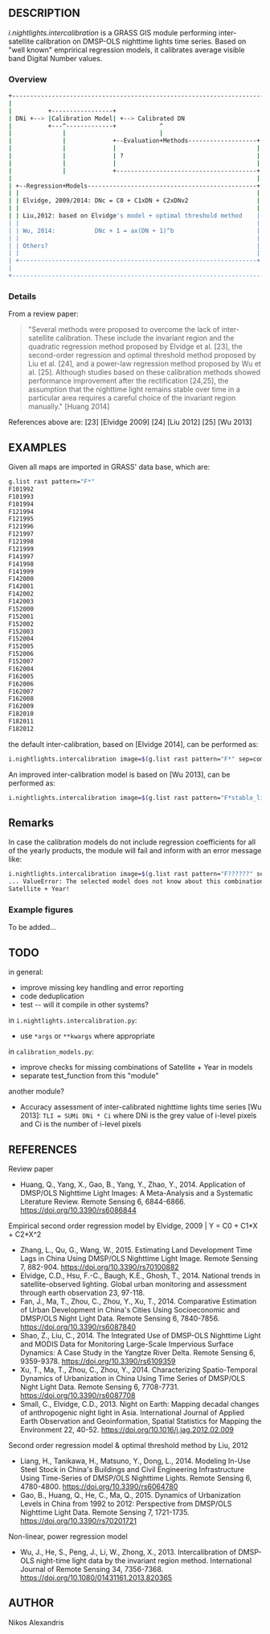 ## DESCRIPTION

*i.nightlights.intercalibration* is a GRASS GIS module performing
inter-satellite calibration on DMSP-OLS nighttime lights time series.
Based on "well known" emprirical regression models, it calibrates
average visible band Digital Number values.

### Overview

```sh
+----------------------------------------------------------------------+
|                                                                      |
|          +-----------------+                                         |
| DNi +--> |Calibration Model| +--> Calibrated DN                      |
|          +---^-------------+            ^                            |
|              |                          |                            |
|              |             +--Evaluation+Methods-------------------+ |
|              |             |                                       | |
|              |             | ?                                     | |
|              |             |                                       | |
|              |             +---------------------------------------+ |
|                                                                    | |
| +--Regression+Models-----------------------------------------------+ |
| |                                                                  | |
| | Elvidge, 2009/2014: DNc = C0 + C1xDN + C2xDNv2                   | |
| |                                                                  | |
| | Liu,2012: based on Elvidge's model + optimal threshold method    | |
| |                                                                  | |
| | Wu, 2014:           DNc + 1 = ax(DN + 1)^b                       | |
| |                                                                  | |
| | Others?                                                          | |
| |                                                                  | |
| +------------------------------------------------------------------+ |
|                                                                      |
+----------------------------------------------------------------------+
```

### Details

From a review paper:

> "Several methods were proposed to overcome the lack of inter-satellite
> calibration. These include the invariant region and the quadratic
> regression method proposed by Elvidge et al. \[23\], the second-order
> regression and optimal threshold method proposed by Liu et al. \[24\],
> and a power-law regression method proposed by Wu et al. \[25\].
> Although studies based on these calibration methods showed performance
> improvement after the rectification \[24,25\], the assumption that the
> nighttime light remains stable over time in a particular area requires
> a careful choice of the invariant region manually." \[Huang 2014\]

References above are: \[23\] \[Elvidge 2009\] \[24\] \[Liu 2012\] \[25\]
\[Wu 2013\]

## EXAMPLES

Given all maps are imported in GRASS' data base, which are:

```sh
g.list rast pattern="F*"
F101992
F101993
F101994
F121994
F121995
F121996
F121997
F121998
F121999
F141997
F141998
F141999
F142000
F142001
F142002
F142003
F152000
F152001
F152002
F152003
F152004
F152005
F152006
F152007
F162004
F162005
F162006
F162007
F162008
F162009
F182010
F182011
F182012
```

the default inter-calibration, based on \[Elvidge 2014\], can be
performed as:

```sh
i.nightlights.intercalibration image=$(g.list rast pattern="F*" sep=comma) suffix=calib_elv
```

An improved inter-calibration model is based on \[Wu 2013\], can be
performed as:

```sh
i.nightlights.intercalibration image=$(g.list rast pattern="F*stable_lights*" sep=comma) model=wu2013 suffix=calib_wu
```

## Remarks

In case the calibration models do not include regression coefficients
for all of the yearly products, the module will fail and inform with an
error message like:

```sh
i.nightlights.intercalibration image=$(g.list rast pattern="F??????" sep=comma) model=liu2012 --v
... ValueError: The selected model does not know about this combination of
Satellite + Year!
```

### Example figures

To be added...

## TODO

in general:

  - improve missing key handling and error reporting
  - code deduplication
  - test -- will it compile in other systems?

in `i.nightlights.intercalibration.py`:

  - use `*args` or `**kwargs` where appropriate

in `calibration_models.py`:

  - improve checks for missing combinations of Satellite + Year in
    models
  - separate test\_function from this "module"

another module?

  - Accuracy assessment of inter-calibrated nighttime lights time series
    \[Wu 2013\]: `TLI = SUMi DNi * Ci` where DNi is the grey value of
    i-level pixels and Ci is the number of i-level pixels

## REFERENCES

Review paper

  - Huang, Q., Yang, X., Gao, B., Yang, Y., Zhao, Y., 2014. Application
    of DMSP/OLS Nighttime Light Images: A Meta-Analysis and a Systematic
    Literature Review. Remote Sensing 6, 6844-6866.
    https://doi.org/10.3390/rs6086844

Empirical second order regression model by Elvidge, 2009 | Y = C0 +
C1\*X + C2\*X^2

  - Zhang, L., Qu, G., Wang, W., 2015. Estimating Land Development Time
    Lags in China Using DMSP/OLS Nighttime Light Image. Remote Sensing
    7, 882-904. https://doi.org/10.3390/rs70100882
  - Elvidge, C.D., Hsu, F.-C., Baugh, K.E., Ghosh, T., 2014. National
    trends in satellite-observed lighting. Global urban monitoring and
    assessment through earth observation 23, 97-118.
  - Fan, J., Ma, T., Zhou, C., Zhou, Y., Xu, T., 2014. Comparative
    Estimation of Urban Development in China's Cities Using
    Socioeconomic and DMSP/OLS Night Light Data. Remote Sensing 6,
    7840-7856. https://doi.org/10.3390/rs6087840
  - Shao, Z., Liu, C., 2014. The Integrated Use of DMSP-OLS Nighttime
    Light and MODIS Data for Monitoring Large-Scale Impervious Surface
    Dynamics: A Case Study in the Yangtze River Delta. Remote Sensing 6,
    9359-9378. https://doi.org/10.3390/rs6109359
  - Xu, T., Ma, T., Zhou, C., Zhou, Y., 2014. Characterizing
    Spatio-Temporal Dynamics of Urbanization in China Using Time Series
    of DMSP/OLS Night Light Data. Remote Sensing 6, 7708-7731.
    https://doi.org/10.3390/rs6087708
  - Small, C., Elvidge, C.D., 2013. Night on Earth: Mapping decadal
    changes of anthropogenic night light in Asia. International Journal
    of Applied Earth Observation and Geoinformation, Spatial Statistics
    for Mapping the Environment 22, 40-52.
    https://doi.org/10.1016/j.jag.2012.02.009

Second order regression model & optimal threshold method by Liu, 2012

  - Liang, H., Tanikawa, H., Matsuno, Y., Dong, L., 2014. Modeling
    In-Use Steel Stock in China's Buildings and Civil Engineering
    Infrastructure Using Time-Series of DMSP/OLS Nighttime Lights.
    Remote Sensing 6, 4780-4800. https://doi.org/10.3390/rs6064780
  - Gao, B., Huang, Q., He, C., Ma, Q., 2015. Dynamics of Urbanization
    Levels in China from 1992 to 2012: Perspective from DMSP/OLS
    Nighttime Light Data. Remote Sensing 7, 1721-1735.
    https://doi.org/10.3390/rs70201721

Non-linear, power regression model

  - Wu, J., He, S., Peng, J., Li, W., Zhong, X., 2013. Intercalibration
    of DMSP-OLS night-time light data by the invariant region method.
    International Journal of Remote Sensing 34, 7356-7368.
    https://doi.org/10.1080/01431161.2013.820365

## AUTHOR

Nikos Alexandris
